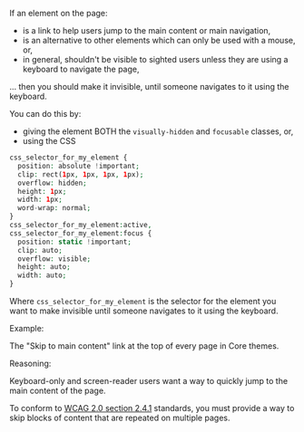 If an element on the page:

* is a link to help users jump to the main content or main navigation,
* is an alternative to other elements which can only be used with a mouse, or,
* in general, shouldn't be visible to sighted users unless they are using a keyboard to navigate the page,

... then you should make it invisible, until someone navigates to it using the keyboard.

You can do this by:

* giving the element BOTH the `visually-hidden` and `focusable` classes, or,
* using the CSS  
```php  
css_selector_for_my_element {  
  position: absolute !important;  
  clip: rect(1px, 1px, 1px, 1px);  
  overflow: hidden;  
  height: 1px;  
  width: 1px;  
  word-wrap: normal;  
}  
css_selector_for_my_element:active,  
css_selector_for_my_element:focus {  
  position: static !important;  
  clip: auto;  
  overflow: visible;  
  height: auto;  
  width: auto;  
}  
```  
Where `css_selector_for_my_element` is the selector for the element you want to make invisible until someone navigates to it using the keyboard.

Example:

The "Skip to main content" link at the top of every page in Core themes.

Reasoning:

Keyboard-only and screen-reader users want a way to quickly jump to the main content of the page.

To conform to [WCAG 2.0 section 2.4.1](http://www.w3.org/TR/WCAG20/#navigation-mechanisms-skip) standards, you must provide a way to skip blocks of content that are repeated on multiple pages.